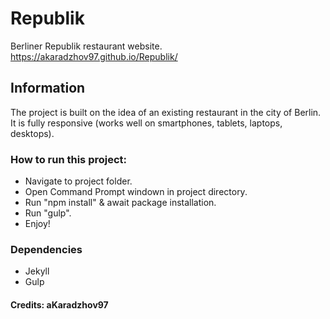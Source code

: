 # Republik
Berliner Republik restaurant website. https://akaradzhov97.github.io/Republik/

## Information
The project is built on the idea of an existing restaurant in the city of Berlin. It is fully responsive
(works well on smartphones, tablets, laptops, desktops).

### How to run this project:
- Navigate to project folder.
- Open Command Prompt windown in project directory.
- Run "npm install" & await package installation.
- Run "gulp".
- Enjoy!

### Dependencies
- Jekyll
- Gulp

#### Credits: aKaradzhov97
